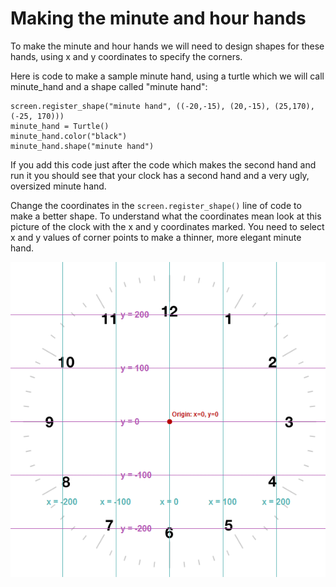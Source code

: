 # Making the minute and hour hands

To make the minute and hour hands we will need to design shapes for these hands, using x and y coordinates to specify the corners.

Here is code to make a sample minute hand, using a turtle which we will call minute_hand and a shape called "minute hand":
```
screen.register_shape("minute hand", ((-20,-15), (20,-15), (25,170), (-25, 170)))
minute_hand = Turtle()
minute_hand.color("black")
minute_hand.shape("minute hand")
```
If you add this code just after the code which makes the second hand and run it you should see that your clock has a second hand and a very ugly, oversized minute hand.

Change the coordinates in the ```screen.register_shape()``` line of code to make a better shape. To understand what the coordinates mean look at this picture of the clock with the x and y coordinates marked. You need to select x and y values of corner points to make a thinner, more elegant minute hand.

![Clock with grid](clock_grid.gif "Clock with x and y coordinate grid") 

